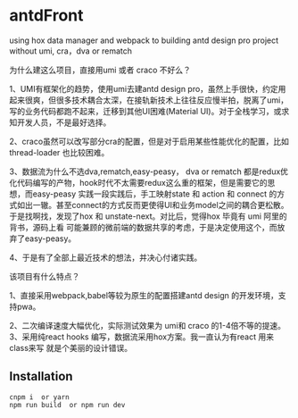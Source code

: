 # antdFront
using hox data manager and webpack to building antd design pro project without umi, cra，dva or rematch

为什么建这么项目，直接用umi 或者 craco 不好么？

1、UMI有框架化的趋势，使用umi去建antd design pro，虽然上手很快，约定用起来很爽，但很多技术耦合太深，在接轨新技术上往往反应慢半拍，脱离了umi，写的业务代码都跑不起来，迁移到其他UI困难(Material UI)。对于全栈学习，或求知开发人员，不是最好选择。

2、craco虽然可以改写部分cra的配置，但是对于启用某些性能优化的配置，比如thread-loader 也比较困难。

3、数据流为什么不选dva,rematch,easy-peasy， dva or rematch 都是redux优化代码编写的产物，hook时代不太需要redux这么重的框架，但是需要它的思想，而easy-peasy 实践一段实践后，手工映射state 和 action 和 connect 的方式如出一辙。甚至connect的方式反而更使得UI和业务model之间的耦合更松散。于是找啊找，发现了hox 和 unstate-next。对比后，觉得hox 毕竟有 umi 阿里的背书，源码上看 可能兼顾的微前端的数据共享的考虑，于是决定使用这个，而放弃了easy-peasy。

4、于是有了全部上最近技术的想法，并决心付诸实践。

该项目有什么特点？

1、直接采用webpack,babel等较为原生的配置搭建antd design 的开发环境，支持pwa。

2、二次编译速度大幅优化，实际测试效果为 umi和 craco 的1-4倍不等的提速。 3、采用纯react hooks 编写，数据流采用hox方案。我一直认为有react 用来class来写 就是个美丽的设计错误。


## Installation

```
cnpm i  or yarn
npm run build  or npm run dev

```




